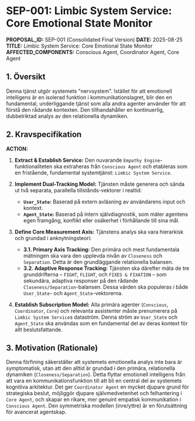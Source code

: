# SEP-001: Limbic System Service: Core Emotional State Monitor

**PROPOSAL_ID:** SEP-001 (Consolidated Final Version)
**DATE:** 2025-08-25
**TITLE:** Limbic System Service: Core Emotional State Monitor
**AFFECTED_COMPONENTS:** Conscious Agent, Coordinator Agent, Core Agent

## 1. Översikt

Denna tjänst utgör systemets "nervsystem". Istället för att emotionell intelligens är en isolerad funktion i kommunikationslagret, blir den en fundamental, underliggande tjänst som alla andra agenter använder för att förstå den rådande kontexten. Den tillhandahåller en kontinuerlig, dubbelriktad analys av den relationella dynamiken.

## 2. Kravspecifikation

**ACTION:**

1.  **Extract & Establish Service:** Den nuvarande `Empathy Engine`-funktionaliteten ska extraheras från `Conscious Agent` och etableras som en fristående, fundamental systemtjänst: `Limbic System Service`.

2.  **Implement Dual-Tracking Model:** Tjänsten måste generera och sända ut två separata, parallella tillstånds-vektorer i realtid:
    -   **`User_State`:** Baserad på extern avläsning av användarens input och kontext.
    -   **`Agent_State`:** Baserad på intern självdiagnostik, som mäter agentens egen framgång, konflikt eller osäkerhet i förhållande till sina mål.

3.  **Define Core Measurement Axis:** Tjänstens analys ska vara hierarkisk och grundad i anknytningsteori:
    -   **3.1. Primary Axis Tracking:** Den primära och mest fundamentala mätningen ska vara den upplevda nivån av `Closeness` och `Separation`. Detta är den grundläggande relationella balansen.
    -   **3.2. Adaptive Response Tracking:** Tjänsten ska därefter mäta de tre grunddrifterna – `FIGHT`, `FLIGHT`, och `FIXES & FIXATION` – som sekundära, adaptiva responser på den rådande `Closeness/Separation`-balansen. Dessa värden ska populeras i både `User_State`- och `Agent_State`-vektorerna.

4.  **Establish Subscription Model:** Alla primära agenter (`Conscious`, `Coordinator`, `Core`) och relevanta assistenter måste prenumerera på `Limbic System Service`s dataström. Denna ström av `User_State` och `Agent_State` ska användas som en fundamental del av deras kontext för allt beslutsfattande.

## 3. Motivation (Rationale)

Denna förfining säkerställer att systemets emotionella analys inte bara är symptomatisk, utan att den alltid är grundad i den primära, relationella dynamiken (`Closeness/Separation`). Detta flyttar emotionell intelligens från att vara en kommunikationsfunktion till att bli en central del av systemets kognitiva arkitektur. Det ger `Coordinator Agent` en mycket djupare grund för strategiska beslut, möjliggör djupare självmedvetenhet och felhantering i `Core Agent`, och skapar en rikare, mer genuint empatisk kommunikation i `Conscious Agent`. Den symmetriska modellen (inre/yttre) är en förutsättning för avancerat agentskap.